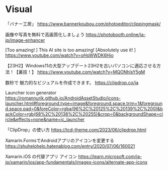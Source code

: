 # Visual
「バナー工房」
https://www.bannerkoubou.com/photoeditor/clippingmask/

画像や写真を無料で高画質化しましょう
https://photobooth.online/ja-jp/image-enhancer

[Too amazing! ] This AI site is too amazing! [Absolutely use it! ]
https://www.youtube.com/watch?v=oHsWWDK6Hio

【23H2】Windows11の大型アップデート23H2を古いパソコンに適応させる方法！【裏技！】 https://www.youtube.com/watch?v=MQONhIsY5gM

数秒で 魅力的なビジュアルを作成できます。 https://clipdrop.co/ja

Launcher icon generator https://romannurik.github.io/AndroidAssetStudio/icons-launcher.html#foreground.type=image&foreground.space.trim=1&foreground.space.pad=0&foreColor=rgba(96%2C%20125%2C%20139%2C%200)&backColor=rgb(68%2C%20138%2C%20255)&crop=0&backgroundShape=circle&effects=none&name=ic_launcher

「ClipDrop」の使い方 https://tcd-theme.com/2023/06/clipdrop.html

Xamarin.FormsでAndroidアプリのアイコンを変更する https://shuhelohelo.hatenablog.com/entry/2020/07/06/160021

Xamarin.iOS の代替アプリ アイコン
https://learn.microsoft.com/ja-jp/xamarin/ios/app-fundamentals/images-icons/alternate-app-icons


